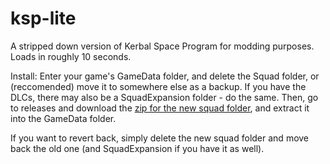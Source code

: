# ksp-lite
A stripped down version of Kerbal Space Program for modding purposes. Loads in roughly 10 seconds.

Install: Enter your game's GameData folder, and delete the Squad folder, or (reccomended) move it to somewhere else as a backup. If you have the DLCs, there may also be a SquadExpansion folder - do the same. Then, go to releases and download the [zip for the new squad folder](https://github.com/MightySpaceman/ksp-lite/releases/download/1.0/ksp-lite.zip), and extract it into the GameData folder.

If you want to revert back, simply delete the new squad folder and move back the old one (and SquadExpansion if you have it as well).
